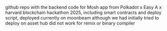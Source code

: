 github repo with the backend code for Mosh app from Polkadot x Easy A x harvard blockchain hackathon 2025, including smart contracts and deploy script, deployed currently on moonbeam although we had initially tried to deploy on asset hub did not work for remix or binary compiler
